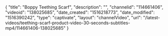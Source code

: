 {
    "title": "Boppy Teething Scarf",
    "description": "",
    "channelid": "114661406",
    "videoid": "138025685",
    "date_created": "1516218773",
    "date_modified": "1516390242",
    "type": "captivate",
    "layout": "channelVideo",
    "url": "\/latest-videos\/teething-scarf-product-video-30-seconds-subtitles-mp4\/114661406-138025685"
}